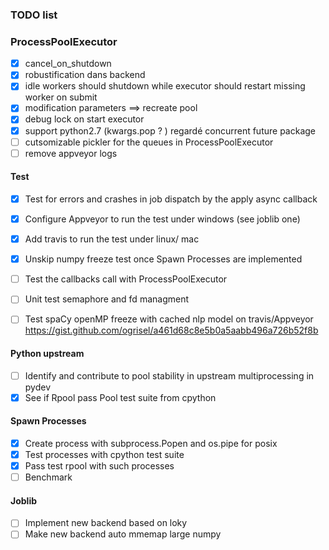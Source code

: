 ### TODO list


### ProcessPoolExecutor

- [x] cancel_on_shutdown
- [x] robustification dans backend
- [x] idle workers should shutdown while executor should restart missing worker on submit
- [x] modification parameters ==> recreate pool
- [x] debug lock on start executor
- [x] support python2.7 (kwargs.pop ? ) regardé concurrent future package
- [ ] cutsomizable pickler for the queues in ProcessPoolExecutor
- [ ] remove appveyor logs

#### Test

- [x] Test for errors and crashes in job dispatch by the apply async callback
- [x] Configure Appveyor to run the test under windows (see joblib one)
- [x] Add travis to run the test under linux/ mac
- [x] Unskip numpy freeze test once Spawn Processes are implemented
- [ ] Test the callbacks call with ProcessPoolExecutor
- [ ] Unit test semaphore and fd managment
- [ ] Test spaCy openMP freeze with cached nlp model on travis/Appveyor
      https://gist.github.com/ogrisel/a461d68c8e5b0a5aabb496a726b52f8b


#### Python upstream

- [ ] Identify and contribute to pool stability in upstream multiprocessing in pydev
- [x] See if Rpool pass Pool test suite from cpython

#### Spawn Processes

- [x] Create process with subprocess.Popen and os.pipe for posix
- [x] Test processes with cpython test suite
- [x] Pass test rpool with such processes
- [ ] Benchmark

#### Joblib

- [ ] Implement new backend based on loky
- [ ] Make new backend auto mmemap large numpy
